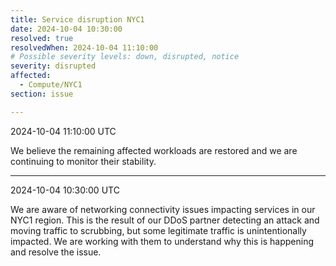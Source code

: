 ```yaml
---
title: Service disruption NYC1
date: 2024-10-04 10:30:00
resolved: true
resolvedWhen: 2024-10-04 11:10:00
# Possible severity levels: down, disrupted, notice
severity: disrupted
affected:
  - Compute/NYC1
section: issue

---
```


2024-10-04 11:10:00 UTC

We believe the remaining affected workloads are restored and we are continuing to monitor their stability.

---

2024-10-04 10:30:00 UTC

We are aware of networking connectivity issues impacting services in our NYC1 region. This is the result of our DDoS partner detecting an attack and moving traffic to scrubbing, but some legitimate traffic is unintentionally impacted. We are working with them to understand why this is happening and resolve the issue.
